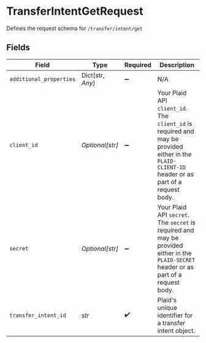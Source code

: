 # TransferIntentGetRequest

Defines the request schema for `/transfer/intent/get`


## Fields

| Field                                                                                                                                            | Type                                                                                                                                             | Required                                                                                                                                         | Description                                                                                                                                      |
| ------------------------------------------------------------------------------------------------------------------------------------------------ | ------------------------------------------------------------------------------------------------------------------------------------------------ | ------------------------------------------------------------------------------------------------------------------------------------------------ | ------------------------------------------------------------------------------------------------------------------------------------------------ |
| `additional_properties`                                                                                                                          | Dict[str, *Any*]                                                                                                                                 | :heavy_minus_sign:                                                                                                                               | N/A                                                                                                                                              |
| `client_id`                                                                                                                                      | *Optional[str]*                                                                                                                                  | :heavy_minus_sign:                                                                                                                               | Your Plaid API `client_id`. The `client_id` is required and may be provided either in the `PLAID-CLIENT-ID` header or as part of a request body. |
| `secret`                                                                                                                                         | *Optional[str]*                                                                                                                                  | :heavy_minus_sign:                                                                                                                               | Your Plaid API `secret`. The `secret` is required and may be provided either in the `PLAID-SECRET` header or as part of a request body.          |
| `transfer_intent_id`                                                                                                                             | *str*                                                                                                                                            | :heavy_check_mark:                                                                                                                               | Plaid's unique identifier for a transfer intent object.                                                                                          |